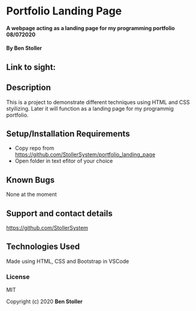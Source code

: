 # Portfolio Landing Page

#### A webpage acting as a landing page for my programming portfolio 08/072020
#### By Ben Stoller

## Link to sight:



## Description

This is a project to demonstrate different techniques using HTML and CSS styilizing. Later it will function as a landing page for my programmig portfolio. 

## Setup/Installation Requirements

* Copy repo from https://github.com/StollerSystem/portfolio_landing_page
* Open folder in text efitor of your choice

## Known Bugs

None at the moment 

## Support and contact details

https://github.com/StollerSystem

## Technologies Used

Made using HTML, CSS and Bootstrap in VSCode

### License

MIT

Copyright (c) 2020 **Ben Stoller**
